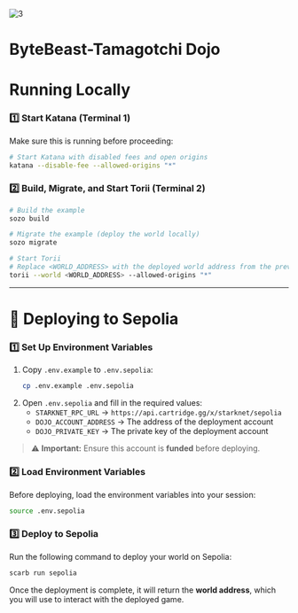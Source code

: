 ![3](https://github.com/user-attachments/assets/e30e3a5e-7b10-4295-9c44-a7c0d5782d58)

# ByteBeast-Tamagotchi Dojo 
# Running Locally  

### 1️⃣ Start Katana (Terminal 1)  
Make sure this is running before proceeding:  

```bash
# Start Katana with disabled fees and open origins
katana --disable-fee --allowed-origins "*"
```

### 2️⃣ Build, Migrate, and Start Torii (Terminal 2)  

```bash
# Build the example
sozo build

# Migrate the example (deploy the world locally)
sozo migrate

# Start Torii
# Replace <WORLD_ADDRESS> with the deployed world address from the previous step
torii --world <WORLD_ADDRESS> --allowed-origins "*"
```

---

# 🚀 Deploying to Sepolia  

### 1️⃣ Set Up Environment Variables  

1. Copy `.env.example` to `.env.sepolia`:  
   ```bash
   cp .env.example .env.sepolia
   ```
2. Open `.env.sepolia` and fill in the required values:  
   - `STARKNET_RPC_URL` → `https://api.cartridge.gg/x/starknet/sepolia`  
   - `DOJO_ACCOUNT_ADDRESS` → The address of the deployment account  
   - `DOJO_PRIVATE_KEY` → The private key of the deployment account  

> ⚠️ **Important:** Ensure this account is **funded** before deploying.  

### 2️⃣ Load Environment Variables  

Before deploying, load the environment variables into your session:  

```bash
source .env.sepolia
```

### 3️⃣ Deploy to Sepolia  

Run the following command to deploy your world on Sepolia:  

```bash
scarb run sepolia
```

Once the deployment is complete, it will return the **world address**, which you will use to interact with the deployed game.  

